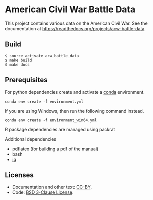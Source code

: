 # American Civil War Battle Data

This project contains various data on the American Civil War.
See the documentation at https://readthedocs.org/projects/acw-battle-data

## Build

```shell
$ source activate acw_battle_data
$ make build
$ make docs
```

## Prerequisites

For python dependencies create and activate a [conda](http://conda.pydata.org/docs/using/envs.html#create-a-separate-environment) environment.

```shell
conda env create -f environment.yml
```

If you are using Windows, then run the following command instead.

```shell
conda env create -f environment_win64.yml
```

R package dependencies are managed using packrat

Additional dependencies

- pdflatex (for building a pdf of the manual)
- bash
- [jq](https://stedolan.github.io/jq/)

## Licenses

- Documentation and other text: [CC-BY](http://creativecommons.org/licenses/by/4.0/).
- Code: [BSD 3-Clause License](http://opensource.org/licenses/BSD-3-Clause).

